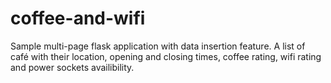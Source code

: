 # coffee-and-wifi
Sample multi-page flask application with data insertion feature. A list of café with their location, opening and closing times, coffee rating, wifi rating and power sockets availibility.
